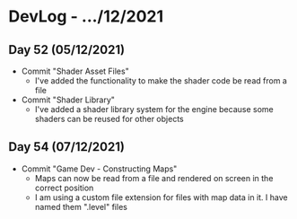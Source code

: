 # DevLog - .../12/2021

## Day 52 (05/12/2021)
- Commit "Shader Asset Files"
    - I've added the functionality to make the shader code be read from a file
- Commit "Shader Library"
    - I've added a shader library system for the engine because some shaders can be reused for other objects
    
## Day 54 (07/12/2021)
- Commit "Game Dev - Constructing Maps"
    - Maps can now be read from a file and rendered on screen in the correct position
    - I am using a custom file extension for files with map data in it. I have named them ".level" files